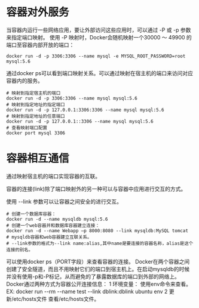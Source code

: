# 容器对外服务

当容器内运行一些网络应用，要让外部访问这些应用时，可以通过 -P 或 -p 参数来指定端口映射。
使用 -P 映射时，Docker会随机映射一个30000 ～ 49900 的端口至容器内部开放的端口：

``` shell
docker run -d -p 3306:3306 --name mysql -e MYSQL_ROOT_PASSWORD=root mysql:5.6
```

通过docker ps可以看到端口映射关系。可以通过映射在宿主机的端口来访问对应容器内的服务。

``` shell
# 映射到指定宿主机的端口
docker run -d -p 3306:3306 --name mysql mysql:5.6
# 映射到指定地址的指定端口
docker run -d -p 127.0.0.1:3306:3306 --name mysql mysql:5.6
# 映射到指定地址的任意端口
docker run -d -p 127.0.0.1::3306 --name mysql mysql:5.6
# 查看映射端口配置
docker port mysql 3306
```

# 容器相互通信

通过映射宿主机的端口实现容器的互联。

容器的连接(link)除了端口映射外的另一种可以与容器中应用进行交互的方式。

使用 --link 参数可以让容器之间安全的进行交互。

``` shell
# 创建一个数据库容器：
docker run -d --name mysqldb mysql:5.6
# 创建一个web容器并和数据库容器建立连接：
docker run -d --name Webapp –p 8000:8080 --link mysqldb:MySQL tomcat
# mysqldb容器和web容器建立互联关系。
# --link参数的格式为--link name:alias,其中name是要连接的容器名称，alias是这个连接的别名。
```

可以使用docker ps（PORT字段）来查看容器的连接。
Docker在两个容器之间创建了安全隧道，而且不用映射它们的端口到宿主机上。在启动mysqldb的时候并没有使用-p和-P标记，从而避免的了暴露数据库的端口到外部的网络上。
Docker通过两种方式为容器公开连接信息：
1 环境变量：
使用env命令来查看。
EX:
docker run --rm --name test --link dblink:dblink ubuntu env
2 更新/etc/hosts文件
查看/etc/hosts文件。